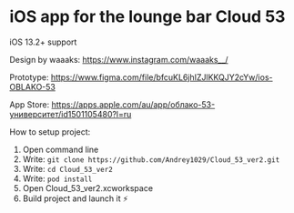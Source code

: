 # iOS app for the lounge bar Cloud 53

iOS 13.2+ support

Design by waaaks: https://www.instagram.com/waaaks__/

Prototype: https://www.figma.com/file/bfcuKL6jhIZJlKKQJY2cYw/ios-OBLAKO-53

App Store: https://apps.apple.com/au/app/облако-53-университет/id1501105480?l=ru

How to setup project:
1. Open command line
2. Write: `git clone https://github.com/Andrey1029/Cloud_53_ver2.git`
3. Write: `cd Cloud_53_ver2`
4. Write: `pod install`
5. Open Cloud_53_ver2.xcworkspace
6. Build project and launch it ⚡️

